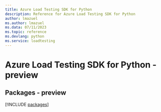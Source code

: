 ```yaml
---
title: Azure Load Testing SDK for Python
description: Reference for Azure Load Testing SDK for Python
author: lmazuel
ms.author: lmazuel
ms.data: 07/11/2023
ms.topic: reference
ms.devlang: python
ms.service: loadtesting
---
```

# Azure Load Testing SDK for Python - preview
## Packages - preview
[!INCLUDE [packages](load-testing-index.md)]